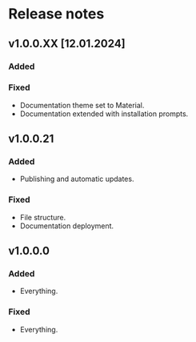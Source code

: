 # Release notes

## v1.0.0.XX [12.01.2024]

### Added

### Fixed

- Documentation theme set to Material.
- Documentation extended with installation prompts.

## v1.0.0.21

### Added

- Publishing and automatic updates.

### Fixed

- File structure.
- Documentation deployment.

## v1.0.0.0

### Added

- Everything.

### Fixed

- Everything.
